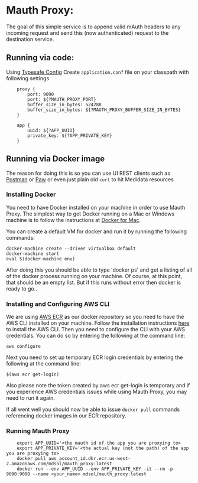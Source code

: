 # Mauth Proxy:

The goal of this simple service is to append valid mAuth headers to any incoming request and send this (now authenticated) request to the destination service.

## Running via code:
Using [Typesafe Config](https://github.com/typesafehub/config)
Create `application.conf` file on your classpath with following settings

        proxy {
            port: 9090
            port: ${?MAUTH_PROXY_PORT}
            buffer_size_in_bytes: 524288
            buffer_size_in_bytes: ${?MAUTH_PROXY_BUFFER_SIZE_IN_BYTES}
        }

        app {
            uuid: ${?APP_UUID}
            private_key: ${?APP_PRIVATE_KEY}
        }

## Running via Docker image

The reason for doing this is so you can use UI REST clients such as [Postman](https://www.getpostman.com/postman) or [Paw](https://paw.cloud/) or even just plain old `curl` to hit Medidata resources

### Installing Docker

You need to have Docker installed on your machine in order to use Mauth Proxy. The simplest way to get Docker running 
on a Mac or Windows machine is to follow the instructions at 
[Docker for Mac](https://docs.docker.com/#/docker-for-mac).

You can create a default VM for docker and run it by running the following
commands:

```
docker-machine create --driver virtualbox default
docker-machine start
eval $(docker-machine env)
```

After doing this you should be able to type 'docker ps' and get a listing of all of the
docker process running on your machine. Of course, at this point,
that should be an empty list.  But if this runs without error then
docker is ready to go..

### Installing and Configuring AWS CLI

We are using [AWS ECR](https://aws.amazon.com/ecr) as our
docker repository so you need to have the AWS CLI installed on your
machine.  Follow the installation instructions 
[here](http://docs.aws.amazon.com/cli/latest/userguide/installing.html)
to install the AWS CLI. Then you need to configure the CLI with your
AWS credentials. You can do so by entering the following at the
command line:

`aws configure`

Next you need to set up temporary ECR login credentials by entering
the following at the command line:

`$(aws ecr get-login)`

Also please note the token created by aws ecr get-login is temporary
and if you experience AWS credentials issues while using Mauth Proxy,
you may need to run it again.

If all went well you should now be able to issue `docker pull`
commands referencing docker images in our ECR repository.

### Running Mauth Proxy

        export APP_UUID='<the mauth id of the app you are proxying to>
        export APP_PRIVATE_KEY='<the actual key (not the path) of the app you are proxying to>
        docker pull aws_account_id.dkr.ecr.us-west-2.amazonaws.com/mdsol/mauth_proxy:latest
        docker run --env APP_UUID --env APP_PRIVATE_KEY -it --rm -p 9090:9090 --name <your_name> mdsol/mauth_proxy:latest
